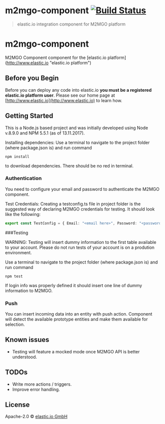 # m2mgo-component [![Build Status][travis-image]][travis-url]
> elastic.io integration component for M2MGO platform

# m2mgo-component
M2MGO Component component for the [elastic.io platform](http://www.elastic.io &#34;elastic.io platform&#34;)

## Before you Begin

Before you can deploy any code into elastic.io **you must be a registered elastic.io platform user**. Please see our home page at [http://www.elastic.io](http://www.elastic.io) to learn how.

## Getting Started

This is a Node.js based project and was initially developed using Node v.8.9.0 and NPM 5.5.1 (as of 13.11.2017).

Installing dependencies: Use a terminal to navigate to the project folder (where package.json is) and run command
 ``` Shell 
 npm install
 ``` 
to download dependencies. There should be no red in terminal.

### Authentication

You need to configure your email and password to authenticate the M2MGO component.

Test Credentials: Creating a testconfig.ts file in project folder is the suggested way of declaring M2MGO credentials for testing. It should look like the following:
```TypeScript
export const TestConfig = { Email: "<email here>", Password: "<password here>" };
```

###Testing

WARNING: Testing will insert dummy information to the first table available to your account. Please do not run tests of your account is on a prodution environment.

Use a terminal to navigate to the project folder (where package.json is) and run command 
 ``` Shell 
 npm test
 ``` 
If login info was properly defined it should insert one line of dummy information to M2MGO.

### Push

You can insert incoming data into an entity with push action. Component will detect the available prototype entities and make them available for selection.

## Known issues

* Testing will feature a mocked mode once M2MGO API is better understood.

## TODOs
 * Write more actions / triggers.
 * Improve error handling.

## License

Apache-2.0 © [elastic.io GmbH](https://www.elastic.io)

[travis-image]: https://travis-ci.org/AlpBilgin/m2mgo-component.svg?branch=master
[travis-url]: https://travis-ci.org/AlpBilgin/m2mgo-component
